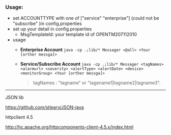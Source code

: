 ### Usage:

- set ACCOUNTTYPE with one of ["service" "enterprise"] \(could not be  "subscribe" \)in config.properties
- set up your detail in config.properties
	- MsgTemplateId:  your template id of OPENTM207112010
- usage
	- __Enterprise Account__ `java -cp .;lib/* Messager <@all> <Your [orther messga]>`
	- __Service/Subscribe Account__ `java -cp .;lib/* Messager <tagNames> <alarmurl> <severity> <alertType> <alertDate> <device> <monitorGroup> <Your [orther messga]>`
		
        > tagNames : "tagname" or "tagename1|tagname2|tagname3". 

---

JSON lib

https://github.com/stleary/JSON-java


httpclient 4.5

http://hc.apache.org/httpcomponents-client-4.5.x/index.html
